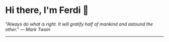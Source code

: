 <h1>Hi there, I'm Ferdi 👋</h1>

<p><em>
  "Always do what is right. It will gratify half of mankind and astound the other." — Mark Twain
</em></p>

---
